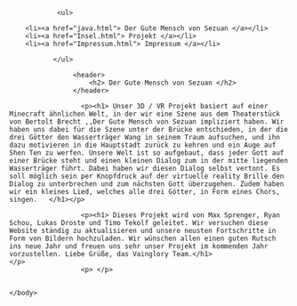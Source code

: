 <html>
	
	
<body>
 
                
                <ul>
          
        <li><a href="java.html"> Der Gute Mensch von Sezuan </a></li>
        <li><a href="Insel.html"> Projekt </a></li>          
        <li><a href="Impressum.html"> Impressum </a></li>
                    
               </ul>
               
                    <header>
                        <h2> Der Gute Mensch von Sezuan </h2>
                    </header>
                    
                      <p><h1> Unser 3D / VR Projekt basiert auf einer Minecraft ähnlichen Welt, in der wir eine Szene aus dem Theaterstück von Bertolt Brecht ,,Der Gute Mensch von Sezuan impliziert haben. Wir haben uns dabei für die Szene unter der Brücke entschieden, in der die drei Götter den Wasserträger Wang in seinem Traum aufsuchen, und ihn dazu motivieren in die Hauptstadt zurück zu kehren und ein Auge auf Shen Ten zu werfen. Unsere Welt ist so aufgebaut, dass jeder Gott auf einer Brücke steht und einen kleinen Dialog zum in der mitte liegenden Wasserträger führt. Dabei haben wir diesen Dialog selbst vertont. Es soll möglich sein per Knopfdruck auf der virtuelle reality Brille den Dialog zu unterbrechen und zum nächsten Gott überzugehen. Zudem haben wir ein kleines Lied, welches alle drei Götter, in Form eines Chors, singen.   </h1></p>
        
                      <p><h1> Dieses Projekt wird von Max Sprenger, Ryan Schou, Lukas Droste und Timo Tekolf geleitet. Wir versuchen diese Website ständig zu aktualisieren und unsere neusten Fortschritte in Form von Bildern hochzuladen. Wir wünschen allen einen guten Rutsch ins neue Jahr und freuen uns sehr unser Projekt im kommenden Jahr vorzustellen. Liebe Grüße, das Vainglory Team.</h1>				</p>
                      <p> </p>
             
    
	</body>
	
</html>
